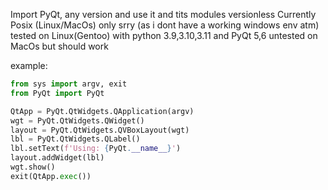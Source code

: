 
Import PyQt, any version and use it and tits modules versionless
Currently Posix (Linux/MacOs) only srry
(as i dont have a working windows env atm)
tested on Linux(Gentoo) with python  3.9,3.10,3.11 and PyQt 5,6
untested on MacOs but should work

example: 
```py
from sys import argv, exit
from PyQt import PyQt

QtApp = PyQt.QtWidgets.QApplication(argv)
wgt = PyQt.QtWidgets.QWidget()
layout = PyQt.QtWidgets.QVBoxLayout(wgt)
lbl = PyQt.QtWidgets.QLabel()
lbl.setText(f'Using: {PyQt.__name__}')
layout.addWidget(lbl)
wgt.show()
exit(QtApp.exec())
```
